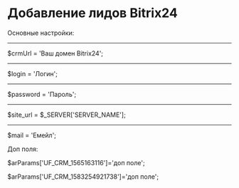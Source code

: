 # Добавление лидов Bitrix24

Основные настройки:
***
$crmUrl = 'Ваш домен Bitrix24';
***
$login = 'Логин';
***
$password = 'Пароль';
***
$site_url = $_SERVER['SERVER_NAME'];
***
$mail = 'Емейл';


Доп поля:

$arParams['UF_CRM_1565163116']='доп поле';

$arParams['UF_CRM_1583254921738']='доп поле';

